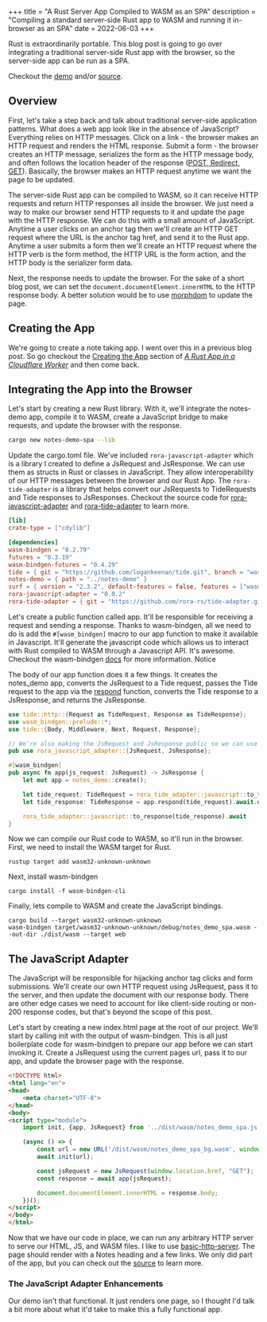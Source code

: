 +++
title = "A Rust Server App Compiled to WASM as an SPA"
description = "Compiling a standard server-side Rust app to WASM and running it in-browser as an SPA"
date = 2022-06-03
+++

Rust is extraordinarily portable. This blog post is going to go over integrating a traditional server-side Rust app with
the browser, so the server-side app can be run as a SPA.

Checkout the [demo](https://notes-demo-spa.pages.dev/) and/or [source](https://github.com/rora-rs/notes-demo-spa).

## Overview

First, let's take a step back and talk about traditional server-side application patterns. What does a web app look like
in the absence of JavaScript? Everything relies on HTTP messages. Click on a link - the browser makes an HTTP request
and renders the HTML response. Submit a form - the browser creates an HTTP message, serializes the form as the HTTP
message body, and often follows the location header of the
response ([POST, Redirect, GET](https://en.wikipedia.org/wiki/Post/Redirect/Get)). Basically, the browser makes an HTTP
request anytime we want the page to be updated.

The server-side Rust app can be compiled to WASM, so it can receive HTTP requests and return HTTP responses all inside
the browser. We just need a way to make our browser send HTTP requests to it and update the page with the HTTP response.
We can do this with a small amount of JavaScript. Anytime a user clicks on an anchor tag then we'll create an HTTP GET
request where the URL is the anchor tag href, and send it to the Rust app. Anytime a user submits a form then we'll
create an HTTP request where the HTTP verb is the form method, the HTTP URL is the form action, and the HTTP body is the
serializer form data.

Next, the response needs to update the browser. For the sake of a short blog post, we can set
the `document.documentElement.innerHTML`
to the HTTP response body. A better solution would be to use [morphdom](https://github.com/patrick-steele-idem/morphdom)
to update the page.

## Creating the App

We're going to create a note taking app. I went over this in a previous blog post. So go checkout the
[Creating the App](/posts/running-a-rust-server-in-a-cloudflare-worker/#creating-the-app) section of
[_A Rust App in a Cloudflare Worker_](/posts/running-a-rust-server-in-a-cloudflare-worker) and then come back.

## Integrating the App into the Browser

Let's start by creating a new Rust library. With it, we'll integrate the notes-demo app, compile it to WASM, create a
JavaScript bridge to make requests, and update the browser with the response.

```bash
cargo new notes-demo-spa --lib
```

Update the cargo.toml file. We've included `rora-javascript-adapter` which is a library I created to define a JsRequest
and JsResponse. We can use them as structs in Rust or classes in JavaScript. They allow interoperability of our HTTP
messages between the browser and our Rust App. The `rora-tide-adapter` is a library that helps convert our JsRequests to
TideRequests and Tide responses to JsResponses. Checkout the source code for
[rora-javascript-adapter](https://github.com/rora-rs/javascript-adapter) and
[rora-tide-adapter](https://github.com/rora-rs/tide-adapter) to learn more.

```toml
[lib]
crate-type = ["cdylib"]

[dependencies]
wasm-bindgen = "0.2.79"
futures = "0.3.19"
wasm-bindgen-futures = "0.4.29"
tide = { git = "https://github.com/logankeenan/tide.git", branch = "wasm", features = ["wasm"], default-features = false }
notes-demo = { path = "../notes-demo" }
surf = { version = "2.3.2", default-features = false, features = ["wasm-client"] }
rora-javascript-adapter = "0.0.2"
rora-tide-adapter = { git = "https://github.com/rora-rs/tide-adapter.git", branch = "main" }
```

Let's create a public function called app. It'll be responsible for receiving a request and sending a response. Thanks
to wasm-bindgen, all we need to do is add the `#[wasm_bindgen]` macro to our app function to make it available in
Javascript. It'll generate the javascript code which allows us to interact with Rust compiled to WASM through a
Javascript API. It's awesome. Checkout the wasm-bindgen [docs](https://rustwasm.github.io/wasm-bindgen/) for more
information. Notice

The body of our app function does it a few things. It creates the notes_demo app, converts the JsRequest to a Tide
request, passes the Tide request to the app via
the [respond](https://docs.rs/tide/latest/tide/struct.Server.html#method.respond)
function, converts the Tide response to a JsResponse, and returns the JsResponse.

```rust
use tide::http::{Request as TideRequest, Response as TideResponse};
use wasm_bindgen::prelude::*;
use tide::{Body, Middleware, Next, Request, Response};

// We're also making the JsRequest and JsResponse public so we can use them in the browser 
pub use rora_javascript_adapter::{JsRequest, JsResponse};

#[wasm_bindgen]
pub async fn app(js_request: JsRequest) -> JsResponse {
    let mut app = notes_demo::create();

    let tide_request: TideRequest = rora_tide_adapter::javascript::to_tide_request(js_request);
    let tide_response: TideResponse = app.respond(tide_request).await.unwrap();

    rora_tide_adapter::javascript::to_response(tide_response).await
}
```

Now we can compile our Rust code to WASM, so it'll run in the browser. First, we need to install the WASM target for
Rust.

```shell
rustup target add wasm32-unknown-unknown
```

Next, install wasm-bindgen

```shell
cargo install -f wasm-bindgen-cli
```

Finally, lets compile to WASM and create the JavaScript bindings.

```shell
cargo build --target wasm32-unknown-unknown
wasm-bindgen target/wasm32-unknown-unknown/debug/notes_demo_spa.wasm --out-dir ./dist/wasm --target web
```

## The JavaScript Adapter

The JavaScript will be responsible for hijacking anchor tag clicks and form submissions. We'll create our own HTTP
request using JsRequest, pass it to the server, and then update the document with our response body. There are other
edge cases we need to account for like client-side routing or non-200 response codes, but that's beyond the scope of
this post.

Let's start by creating a new index.html page at the root of our project. We'll start by calling init with the output of
wasm-bindgen. This is all just boilerplate code for wasm-bindgen to prepare our app before we can start invoking it.
Create a JsRequest using the current pages url, pass it to our app, and update the browser page with the response.

```html
<!DOCTYPE html>
<html lang="en">
<head>
    <meta charset="UTF-8">
</head>
<body>
<script type="module">
    import init, {app, JsRequest} from '../dist/wasm/notes_demo_spa.js'

    (async () => {
        const url = new URL('/dist/wasm/notes_demo_spa_bg.wasm', window.location.href);
        await init(url);

        const jsRequest = new JsRequest(window.location.href, "GET");
        const response = await app(jsRequest);

        document.documentElement.innerHTML = response.body;
    })();
</script>
</body>
</html>
```

Now that we have our code in place, we can run any arbitrary HTTP server to serve our HTML, JS, and WASM files. I like
to use [basic-http-server](https://github.com/brson/basic-http-server). The page should render with a
Notes heading and a few links. We only did part of the app, but you can check out the [source](https://github.com/rora-rs/notes-demo-spa)
to learn more.

### The JavaScript Adapter Enhancements

Our demo isn't that functional. It just renders one page, so I thought I'd talk a bit more about what it'd take to make
this a fully functional app. 

 




